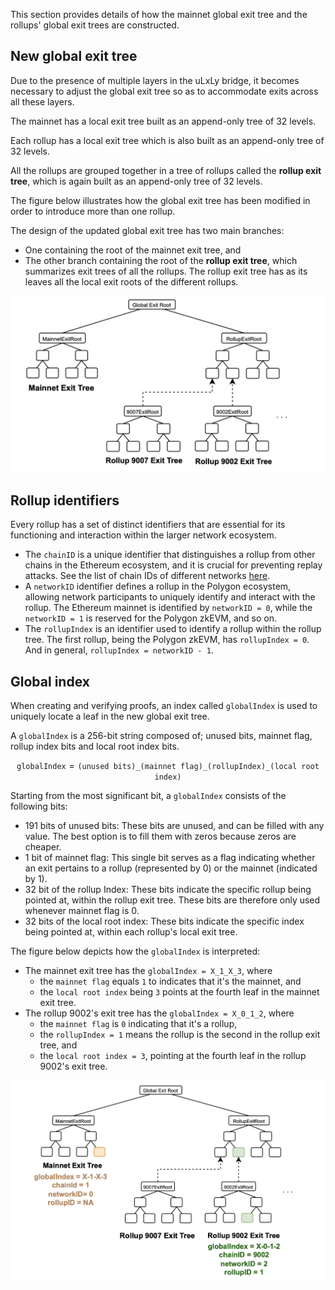 This section provides details of how the mainnet global exit tree and the rollups' global exit trees are constructed.

## New global exit tree

Due to the presence of multiple layers in the uLxLy bridge, it becomes necessary to adjust the global exit tree so as to accommodate exits across all these layers.

The mainnet has a local exit tree built as an append-only tree of 32 levels.

Each rollup has a local exit tree which is also built as an append-only tree of 32 levels.

All the rollups are grouped together in a tree of rollups called the **rollup exit tree**, which is again built as an append-only tree of 32 levels.

The figure below illustrates how the global exit tree has been modified in order to introduce more than one rollup.

The design of the updated global exit tree has two main branches:

- One containing the root of the mainnet exit tree, and
- The other branch containing the root of the **rollup exit tree**, which summarizes exit trees of all the rollups. The rollup exit tree has as its leaves all the local exit roots of the different rollups.

![ulxly-mainnet-and-rollup-exit-trees](../../../../img/zkEVM/ulxly-mainnet-and-rollup-exit-trees.png)

## Rollup identifiers

Every rollup has a set of distinct identifiers that are essential for its functioning and interaction within the larger network ecosystem.

- The $\texttt{chainID}$ is a unique identifier that distinguishes a rollup from other chains in the Ethereum ecosystem, and it is crucial for preventing replay attacks. See the list of chain IDs of different networks [here](https://chainlist.org/).
- A $\texttt{networkID}$ identifier defines a rollup in the Polygon ecosystem, allowing network participants to uniquely identify and interact with the rollup. The Ethereum mainnet is identified by  $\texttt{networkID = 0}$, while the $\texttt{networkID = 1}$ is reserved for the Polygon zkEVM, and so on.
- The $\texttt{rollupIndex}$ is an identifier used to identify a rollup within the rollup tree. The first rollup, being the Polygon zkEVM, has $\texttt{rollupIndex = 0}$. And in general, $\texttt{rollupIndex = networkID - 1}$.

## Global index

When creating and verifying proofs, an index called $\texttt{globalIndex}$ is used to uniquely locate a leaf in the new global exit tree.

A $\texttt{globalIndex}$​​​ is a 256-bit string composed of; unused bits, mainnet flag, rollup index bits and local root index bits.

$$
\texttt{globalIndex} = \texttt{(unused bits)_} \texttt{(mainnet flag)_} \texttt{(rollupIndex)_} \texttt{(local root index)}
$$

Starting from the most significant bit, a $\texttt{globalIndex}$ consists of the following bits:

- $191$ bits of unused bits: These bits are unused, and can be filled with any value. The best option is to fill them with zeros because zeros are cheaper.
- $1$ bit of mainnet flag: This single bit serves as a flag indicating whether an exit pertains to a rollup (represented by $0$) or the mainnet (indicated by $1$).
- $32$ bit of the rollup Index: These bits indicate the specific rollup being pointed at, within the rollup exit tree. These bits are therefore only used whenever mainnet flag is $0$.
- $32$ bits of the local root index: These bits indicate the specific index being pointed at, within each rollup's local exit tree.

The figure below depicts how the $\texttt{globalIndex}$ is interpreted:

- The mainnet exit tree has the $\texttt{globalIndex = X_1_X_3}$, where 
  - the $\texttt{mainnet flag}$ equals $\texttt{1}$ to indicates that it's the mainnet, and 
  - the $\texttt{local root index}$ being $\texttt{3}$ points at the fourth leaf in the mainnet exit tree.
- The rollup 9002's exit tree has the $\texttt{globalIndex = X_0_1_2}$, where 
  - the $\texttt{mainnet flag}$ is $\texttt{0}$ indicating that it's a rollup, 
  - the $\texttt{rollupIndex = 1}$ means the rollup is the second in the rollup exit tree, and 
  - the $\texttt{local root index = 3}$, pointing at the fourth leaf in the rollup 9002's exit tree.

![ulxly-mainnet-and-rollups-exit-trees-2](../../../../img/zkEVM/ulxly-mainnet-and-rollups-exit-trees-2.png)



